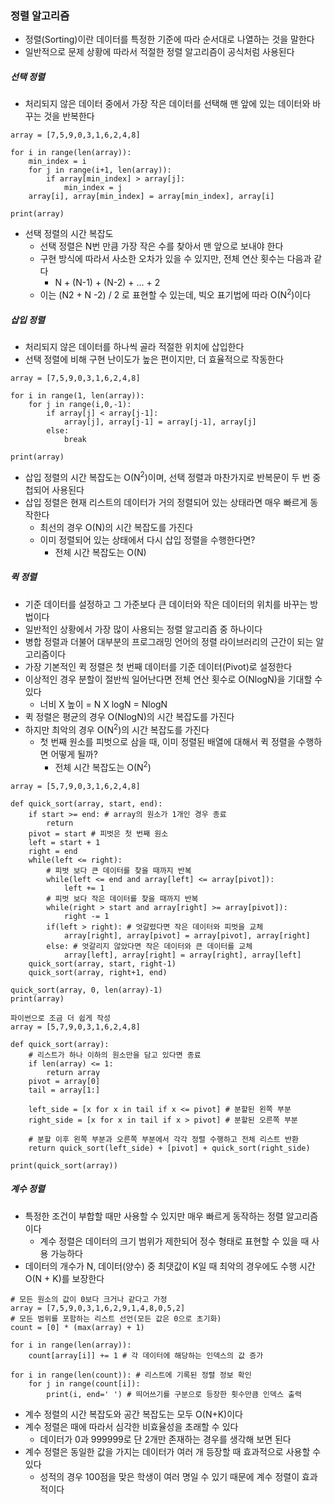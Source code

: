 ### 정렬 알고리즘

- 정렬(Sorting)이란 데이터를 특정한 기준에 따라 순서대로 나열하는 것을 말한다
- 일반적으로 문제 상황에 따라서 적절한 정렬 알고리즘이 공식처럼 사용된다

##### 선택 정렬
- 처리되지 않은 데이터 중에서 가장 작은 데이터를 선택해 맨 앞에 있는 데이터와 바꾸는 것을 반복한다
```
array = [7,5,9,0,3,1,6,2,4,8]

for i in range(len(array)):
    min_index = i
    for j in range(i+1, len(array)):
        if array[min_index] > array[j]:
            min_index = j
    array[i], array[min_index] = array[min_index], array[i]

print(array)
```
- 선택 정렬의 시간 복잡도
  - 선택 정렬은 N번 만큼 가장 작은 수를 찾아서 맨 앞으로 보내야 한다
  - 구현 방식에 따라서 사소한 오차가 있을 수 있지만, 전체 연산 횟수는 다음과 같다
    - N + (N-1) + (N-2) + ... + 2
  - 이는 (N2 + N -2) / 2 로 표현할 수 있는데, 빅오 표기법에 따라 O(N<sup>2</sup>)이다

##### 삽입 정렬
- 처리되지 않은 데이터를 하나씩 골라 적절한 위치에 삽입한다
- 선택 정렬에 비해 구현 난이도가 높은 편이지만, 더 효율적으로 작동한다
```
array = [7,5,9,0,3,1,6,2,4,8]

for i in range(1, len(array)):
    for j in range(i,0,-1):
        if array[j] < array[j-1]:
            array[j], array[j-1] = array[j-1], array[j]
        else:
            break

print(array)
```
- 삽입 정렬의 시간 복잡도는 O(N<sup>2</sup>)이며, 선택 정렬과 마찬가지로 반복문이 두 번 중첩되어 사용된다
- 삽입 정렬은 현재 리스트의 데이터가 거의 정렬되어 있는 상태라면 매우 빠르게 동작한다
  - 최선의 경우 O(N)의 시간 복잡도를 가진다
  - 이미 정렬되어 있는 상태에서 다시 삽입 정렬을 수행한다면?
    - 전체 시간 복잡도는 O(N)
  
##### 퀵 정렬
- 기준 데이터를 설정하고 그 가준보다 큰 데이터와 작은 데이터의 위치를 바꾸는 방법이다
- 일반적인 상황에서 가장 많이 사용되는 정렬 알고리즘 중 하나이다
- 병합 정렬과 더불어 대부분의 프로그래밍 언어의 정렬 라이브러리의 근간이 되는 알고리즘이다
- 가장 기본적인 퀵 정렬은 첫 번째 데이터를 기준 데이터(Pivot)로 설정한다
- 이상적인 경우 분할이 절반씩 일어난다면 전체 연산 횟수로 O(NlogN)을 기대할 수 있다
  - 너비 X 높이 = N X logN = NlogN
- 퀵 정렬은 평균의 경우 O(NlogN)의 시간 복잡도를 가진다
- 하지만 최악의 경우 O(N<sup>2</sup>)의 시간 복잡도를 가진다
  - 첫 번째 원소를 피벗으로 삼을 때, 이미 정렬된 배열에 대해서 퀵 정렬을 수행하면 어떻게 될까?
    - 전체 시간 복잡도는 O(N<sup>2</sup>)
```
array = [5,7,9,0,3,1,6,2,4,8]

def quick_sort(array, start, end):
    if start >= end: # array의 원소가 1개인 경우 종료
        return
    pivot = start # 피벗은 첫 번째 원소
    left = start + 1
    right = end
    while(left <= right):
        # 피벗 보다 큰 데이터를 찾을 때까지 반복
        while(left <= end and array[left] <= array[pivot]):
            left += 1
        # 피벗 보다 작은 데이터를 찾을 때까지 반복
        while(right > start and array[right] >= array[pivot]):
            right -= 1
        if(left > right): # 엇갈렸다면 작은 데이터와 피벗을 교체
            array[right], array[pivot] = array[pivot], array[right]
        else: # 엇갈리지 않았다면 작은 데이터와 큰 데이터를 교체
            array[left], array[right] = array[right], array[left]
    quick_sort(array, start, right-1)
    quick_sort(array, right+1, end)

quick_sort(array, 0, len(array)-1)
print(array)
```
```
파이썬으로 조금 더 쉽게 작성
array = [5,7,9,0,3,1,6,2,4,8]

def quick_sort(array):
    # 리스트가 하나 이하의 원소만을 담고 있다면 종료
    if len(array) <= 1:
        return array
    pivot = array[0]
    tail = array[1:]

    left_side = [x for x in tail if x <= pivot] # 분할된 왼쪽 부분
    right_side = [x for x in tail if x > pivot] # 분할된 오른쪽 부분

    # 분할 이후 왼쪽 부분과 오른쪽 부분에서 각각 정렬 수행하고 전체 리스트 반환
    return quick_sort(left_side) + [pivot] + quick_sort(right_side)

print(quick_sort(array))
```

##### 계수 정렬
- 특정한 조건이 부합할 때만 사용할 수 있지만 매우 빠르게 동작하는 정렬 알고리즘이다
  - 계수 정렬은 데이터의 크기 범위가 제한되어 정수 형태로 표현할 수 있을 때 사용 가능하다
- 데이터의 개수가 N, 데이터(양수) 중 최댓값이 K일 때 최악의 경우에도 수행 시간 O(N + K)를 보장한다 
```
# 모든 원소의 값이 0보다 크거나 같다고 가정
array = [7,5,9,0,3,1,6,2,9,1,4,8,0,5,2]
# 모든 범위를 포함하는 리스트 선언(모든 값은 0으로 초기화)
count = [0] * (max(array) + 1)

for i in range(len(array)):
    count[array[i]] += 1 # 각 데이터에 해당하는 인덱스의 값 증가

for i in range(len(count)): # 리스트에 기록된 정렬 정보 확인
    for j in range(count[i]):
        print(i, end=' ') # 띄어쓰기를 구분으로 등장한 횟수만큼 인덱스 출력
```
- 계수 정렬의 시간 복잡도와 공간 복잡도는 모두 O(N+K)이다
- 계수 정렬은 때에 따라서 심각한 비효율성을 초래할 수 있다
  - 데이터가 0과 999999로 단 2개만 존재하는 경우를 생각해 보면 된다
- 계수 정렬은 동일한 값을 가지는 데이터가 여러 개 등장할 때 효과적으로 사용할 수 있다
  - 성적의 경우 100점을 맞은 학생이 여러 명일 수 있기 때문에 계수 정렬이 효과적이다
